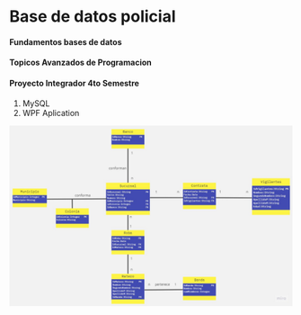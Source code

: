 # Base de datos policial

#### Fundamentos bases de datos 
#### Topicos Avanzados de Programacion 
#### Proyecto Integrador 4to Semestre

1. MySQL
2. WPF Aplication

![Mapa relacional normalizado](Relacional.jpg)
